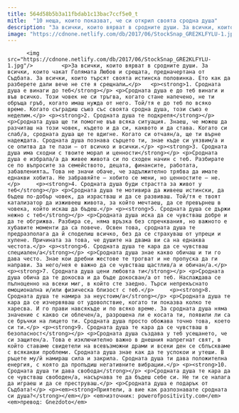 ```yaml
---
title: 564d58b5b3a11fbdab1c13bac7ccf5e0_t
mitle:  "10 неща, които показват, че си открил своята сродна душа"
description: "За всички, които вярват в сродните души. За всички, които чакат Голямата Любов и срещата, предначертана от Съдбата. За всички, които търсят своята истинска половинка. Ето как да разберете дали вече не сте я срещнали… 1. Сродната душа е винаги до теб Сродната душа е до теб винаги и във всичко. Този човек не си …"
image: "https://cdnone.netlify.com/db/2017/06/StockSnap_GRE2KLFYLU-1.jpg"
---
```


          <img src="https://cdnone.netlify.com/db/2017/06/StockSnap_GRE2KLFYLU-1.jpg"/>         <p>За всички, които вярват в сродните души. За всички, които чакат Голямата Любов и срещата, предначертана от Съдбата. За всички, които търсят своята истинска половинка. Ето как да разберете дали вече не сте я срещнали…</p>   <p><strong>1. Сродната душа е винаги до теб</strong></p> <p>Сродната душа е до теб винаги и във всичко. Този човек не си тръгва, когато стане напечено, не ти обръща гръб, когато имаш нужда от него. Той/тя е до теб по всяко време. Когато съградиш съюз със своята сродна душа, този съюз е неделим.</p> <p><strong>2. Сродната душа те подкрепя</strong></p> <p>Сродната душа ще ти помогне във всяка ситуация. Знаеш, че можеш да разчиташ на този човек, където и да си, каквото и да става. Когато си слаб/а, сродната душа ще те вдигне. Когато си отчаян/а, ще ти върне надеждата. Сродната душа познава сърцето ти, знае къде си уязвим/а и се опитва да те пази – от всичко и всички.</p> <p><strong>3. Сродната душа има сходни с твоите морал и ценности</strong></p> <p>Сродната душа е избрала/а да живее живота си по сходен начин с теб. Разбирате се по въпросите за семейството, децата, финансите, работата, забавленията… Това не значи обаче, че задължително трябва да имате еднакви хобита. Не забравяйте – хобито се мени, но ценностите – не.</p>     <p><strong>4. Сродната душа буди страстта за живот у теб</strong></p> <p>Сродната душа те мотивира да живееш истински, да бъдеш по-добър човек, да израстваш и да се развиваш. Той/тя е твоят катализатор да изживееш живота, за който мечтаеш, да се превърнеш в човека, който искаш да бъдеш.</p> <p><strong>5. Сродната душа се държи нежно с теб</strong></p> <p>Сродната душа иска да се чувстваш добре и да те обгрижва. Разбира се, няма връзка без спречквания, но важното е хубавите моменти да са повече. Освен това, сродната душа те предразполага да й споделиш всичко, без да се страхуваш от упреци и хулене. Причината за това, че душите на двама ви са на еднаква честота.</p> <p><strong>6. Сродната душа те кара да се чувстваш специален/а</strong></p> <p>Сродната душа знае какво обичаш и ти го дава често. Знае кои дребни жестове те трогват и не пропуска да ги направи. За него/нея е важно да се чувстваш щастлив/а и обичан/а.</p> <p><strong>7. Сродната душа цени любовта ти</strong></p> <p>Сродната душа обича да те докосва и да бъде докосван/а от теб. Наслаждава се пълноценно на всеки миг, в който сте заедно. Търси непрекъснато емоционална и/или физическа близост с теб.</p>     <p><strong>8. Сродната душа те намира за неустоим/а</strong></p> <p>Сродната душа те кара да се изчервяваш от удоволствие, когато ти показва колко те харесва. И го прави навсякъде и по всяко време. За сродната душа няма значение с какво си облечен/а, разрошена ли е косата ти, появили ли са се бръчки на лицето ти. Сродната душа просто обожава точно това, което си ти.</p> <p><strong>9. Сродната душа те кара да се чувстваш в безопасност</strong></p> <p>Сродната душа създава у теб усещането, че си защитен/а. Това е изключително важно в днешния напрегнат свят, в който ставаме свидетели на всевъзможни драми и всеки ден се сблъскваме с всякакви проблеми. Сродната душа знае как да те успокои и утеши. В ръцете му/й намираш сила и закрила. Сродната душа ти дава положителна енергия, с която да пропъдиш негативните вибрации.</p> <p><strong>10. Сродната душа ти дава свобода</strong></p> <p>Сродната душа те кара да се чувстваш свободен/а, насърчава те да бъдеш себе си. Не ти се налага да играеш и да се преструваш.</p> <p>Сродната душа е подарък от Съдбата!</p> <p><em><strong>Приятели, а вие как разпознавате сродната си душа?</strong></em></p> <em>източник: powerofpositivity.com</em> <em>превод: Gnezdoto</em>         